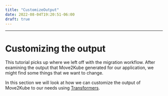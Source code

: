 ```yaml
---
title: "CustomizeOutput"
date: 2022-08-04T19:20:51-06:00
draft: true
---
```


---
# Customizing the output

This tutorial picks up where we left off with the migration workflow. After examining the output that Move2Kube generated for our application, we might find some things that we want to change.

In this section we will look at how we can customize the output of Move2Kube to our needs using [Transformers](/concepts/transformer).
